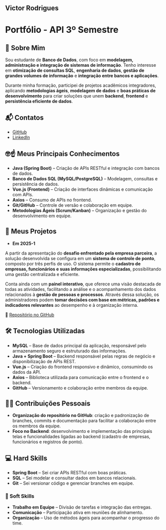 ## Victor Rodrigues

# Portfólio - API 3º Semestre

## 👤 Sobre Mim
Sou estudante de **Banco de Dados**, com foco em **modelagem, administração e integração de sistemas de informação**. Tenho interesse em **otimização de consultas SQL**, **engenharia de dados**, **gestão de grandes volumes de informação** e **integração entre bancos e aplicações**.  

Durante minha formação, participei de projetos acadêmicos integradores, aplicando **metodologias ágeis**, **modelagem de dados** e **boas práticas de desenvolvimento** para criar soluções que unem **backend**, **frontend** e **persistência eficiente de dados**.

## 📬 Contatos
- [GitHub](https://github.com/yzvictorr)  
- [LinkedIn](https://www.linkedin.com/in/victor-ryan-51738b261)  

## 🤓☝️ Meus Principais Conhecimentos
- **Java (Spring Boot)** – Criação de APIs RESTful e integração com bancos de dados.  
- **Banco de Dados SQL (MySQL/PostgreSQL)** – Modelagem, consultas e persistência de dados.  
- **Vue.js (Frontend)** – Criação de interfaces dinâmicas e comunicação com APIs.  
- **Axios** – Consumo de APIs no frontend.  
- **Git/GitHub** – Controle de versão e colaboração em equipe.  
- **Metodologias Ágeis (Scrum/Kanban)** – Organização e gestão do desenvolvimento em equipe.

 ## 📁 Meus Projetos
- **Em 2025-1**
  
A partir da apresentação do **desafio enfrentado pela empresa parceira**, a solução desenvolvida se configura em um **sistema de controle de ponto**, composto por três perfis de uso. O sistema permite o **cadastro de empresas, funcionários e suas informações especializadas**, possibilitando uma gestão centralizada e eficiente.  

Conta ainda com um **painel interativo**, que oferece uma visão destacada de todas as atividades, facilitando a análise e o acompanhamento dos dados relacionados à **gestão de pessoas e processos**. Através dessa solução, os administradores podem **tomar decisões com base em métricas, padrões e indicadores relevantes** ao desempenho e à organização interna.

🔗 [Repositório no GitHub](https://github.com/DenariusData/API-3SEM)

## 🛠️ Tecnologias Utilizadas
- **MySQL** – Base de dados principal da aplicação, responsável pelo armazenamento seguro e estruturado das informações.  
- **Java + Spring Boot** – Backend responsável pelas regras de negócio e disponibilização de APIs REST.  
- **Vue.js** – Criação do frontend responsivo e dinâmico, consumindo os dados da API.  
- **Axios** – Biblioteca utilizada para comunicação entre o frontend e o backend.  
- **GitHub** – Versionamento e colaboração entre membros da equipe.

## 🧑‍🎓 Contribuições Pessoais
- **Organização do repositório no GitHub**: criação e padronização de branches, commits e documentação para facilitar a colaboração entre os membros da equipe.  
- **Foco no Backend**: desenvolvimento e implementação das principais telas e funcionalidades ligadas ao backend (cadastro de empresas, funcionários e registros de ponto).

## 💻 Hard Skills
- **Spring Boot** – Sei criar APIs RESTful com boas práticas.  
- **SQL** – Sei modelar e consultar dados em bancos relacionais.   
- **Git** – Sei versionar código e gerenciar branches em equipe.  

### 🤝 Soft Skills
- **Trabalho em Equipe** – Divisão de tarefas e integração das entregas.  
- **Comunicação** – Participação ativa em reuniões de alinhamento.  
- **Organização** – Uso de métodos ágeis para acompanhar o progresso do time.    
